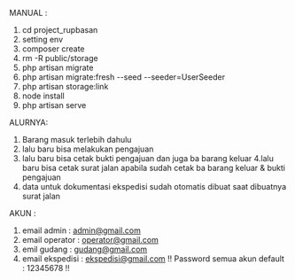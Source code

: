 MANUAL :

1. cd project_rupbasan
2. setting env 
3. composer create
4. rm -R public/storage
5. php artisan migrate
6. php artisan migrate:fresh --seed --seeder=UserSeeder
7. php artisan storage:link
8. node install
9. php artisan serve


ALURNYA:
1. Barang masuk terlebih dahulu
2. lalu baru bisa melakukan pengajuan
3. lalu baru bisa cetak bukti pengajuan dan juga ba barang keluar
4.lalu baru bisa cetak surat jalan apabila sudah cetak ba barang keluar & bukti pengajuan
5. data untuk dokumentasi ekspedisi sudah otomatis dibuat saat dibuatnya surat jalan

AKUN :

1. email admin : admin@gmail.com
2. email operator : operator@gmail.com
3. emil gudang : gudang@gmail.com
4. email ekspedisi : ekspedisi@gmail.com
!! Password semua akun default : 12345678 !!
